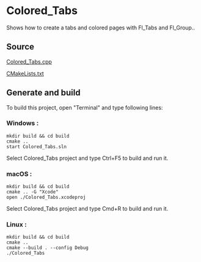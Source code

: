 # Colored_Tabs

Shows how to create a tabs and colored pages with Fl_Tabs and Fl_Group..

## Source

[Colored_Tabs.cpp](Colored_Tabs.cpp)

[CMakeLists.txt](CMakeLists.txt)

## Generate and build

To build this project, open "Terminal" and type following lines:

### Windows :

``` shell
mkdir build && cd build
cmake .. 
start Colored_Tabs.sln
```

Select Colored_Tabs project and type Ctrl+F5 to build and run it.

### macOS :

``` shell
mkdir build && cd build
cmake .. -G "Xcode"
open ./Colored_Tabs.xcodeproj
```

Select Colored_Tabs project and type Cmd+R to build and run it.

### Linux :

``` shell
mkdir build && cd build
cmake .. 
cmake --build . --config Debug
./Colored_Tabs
```
